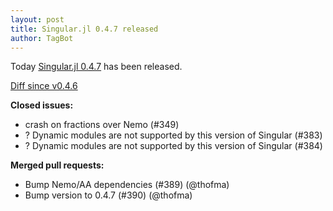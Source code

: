 ```yaml
---
layout: post
title: Singular.jl 0.4.7 released
author: TagBot
---
```


Today [Singular.jl 0.4.7](https://github.com/oscar-system/Singular.jl/releases/tag/v0.4.7) has
been released.

[Diff since v0.4.6](https://github.com/oscar-system/Singular.jl/compare/v0.4.6...v0.4.7)


**Closed issues:**
- crash on fractions over Nemo (#349)
- ? Dynamic modules are not supported by this version of Singular (#383)
- ? Dynamic modules are not supported by this version of Singular (#384)

**Merged pull requests:**
- Bump Nemo/AA dependencies (#389) (@thofma)
- Bump version to 0.4.7 (#390) (@thofma)
